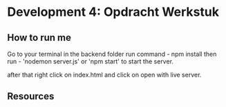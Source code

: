 # Development 4: Opdracht Werkstuk

## How to run me
Go to your terminal in the backend folder
run command
    - npm install
then run 
    - 'nodemon server.js' or 'npm start' to start the server.

after that
right click on index.html and click on open with live server.


## Resources
[podiumaanhuis.be]: https://www.podiumaanhuis.be/
[Lodash]:https://lodash.com/
[Jquery]:https://jquery.com/
[Bootstrap]:https://getbootstrap.com/
[Expressjs]:https://expressjs.com/
[Starter code]: https://github.com/pmcp/ehbdev4werkstuk
[Presentation]: https://docs.google.com/presentation/d/1tlhfJPTmw0MP4kfKSdszo4bUSKwG9xRcuSmzhbkiNaw/edit?usp=sharing

 